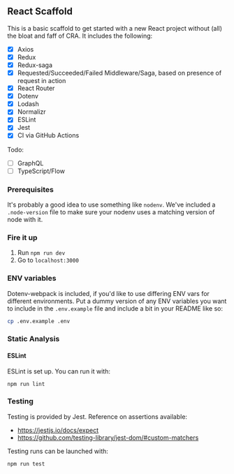 ## React Scaffold
This is a basic scaffold to get started with a new React project without (all) the bloat and faff of CRA. It includes the following:
- [x] Axios
- [x] Redux
- [x] Redux-saga
- [x] Requested/Succeeded/Failed Middleware/Saga, based on presence of request in action
- [x] React Router
- [x] Dotenv
- [x] Lodash
- [x] Normalizr
- [x] ESLint
- [x] Jest
- [X] CI via GitHub Actions

Todo:
- [ ] GraphQL
- [ ] TypeScript/Flow

### Prerequisites
It's probably a good idea to use something like `nodenv`. We've included a `.node-version` file to make sure your nodenv uses a matching version of node with it.

### Fire it up
1. Run `npm run dev`
2. Go to `localhost:3000`

### ENV variables
Dotenv-webpack is included, if you'd like to use differing ENV vars for different environments. Put a dummy version of any ENV variables you want to include in the `.env.example` file and include a bit in your README like so:

```bash
cp .env.example .env
```

### Static Analysis

#### ESLint
ESLint is set up. You can run it with:
```shell
npm run lint
```

### Testing
Testing is provided by Jest.
Reference on assertions available:
- https://jestjs.io/docs/expect
- https://github.com/testing-library/jest-dom/#custom-matchers

Testing runs can be launched with:
```shell
npm run test
```

